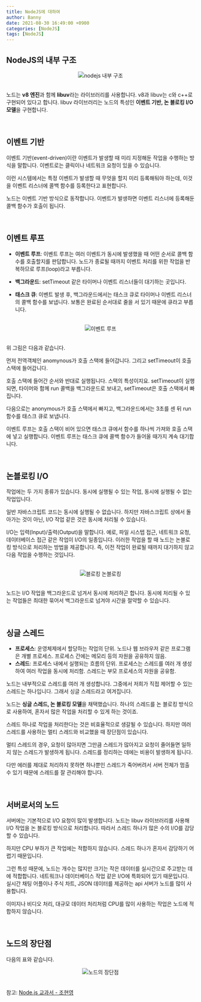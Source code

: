 ```yaml
---
title: NodeJS에 대하여
author: Banny
date: 2021-08-30 16:49:00 +0900
categories: [NodeJS]
tags: [NodeJS]
---
```


## NodeJS의 내부 구조

<center>
<img alt="nodejs 내부 구조" src="https://user-images.githubusercontent.com/62047302/131296050-aefd2250-3583-433a-a7c3-b09e181de4d9.png">
</center>

<br>

노드는 <strong>v8 엔진</strong>과 함께 <strong>libuv</strong>라는 라이브러리를 사용합니다. v8과 libuv는 c와 c++로 구현되어 있다고 합니다.
libuv 라이브러리는 노드의 특성인 <strong>이벤트 기반, 논 블로킹 I/O 모델</strong>을 구현합니다.

<br>

## 이벤트 기반

이벤트 기반(event-driven)이란 이벤트가 발생할 때 미리 지정해둔 작업을 수행하는 방식을 말합니다.
이벤트로는 클릭이나 네트워크 요청이 있을 수 있습니다.

이런 시스템에서는 특정 이벤트가 발생할 때 무엇을 할지 미리 등록해둬야 하는데, 이것을 이벤트 리스너에 콜백 함수를 등록한다고 표현합니다.

노드는 이벤트 기반 방식으로 동작합니다. 이벤트가 발생하면 이벤트 리스너에 등록해둔 콜백 함수가 호출이 됩니다.

<br>

## 이벤트 루프

- <strong>이벤트 루프</strong>: 이벤트 루프는 여러 이벤트가 동시에 발생했을 때 어떤 순서로 콜백 함수를 호출할지를 판답합니다. 노드가 종료될 때까지 이벤트 처리를 위한 작업을 반복하므로 루프(loop)라고 부릅니다.

- <strong>백그라운드</strong>: setTimeout 같은 타이머나 이벤트 리스너들이 대기하는 곳입니다.

- <strong>태스크 큐</strong>: 이벤트 발생 후, 백그라운드에서는 태스크 큐로 타이머나 이벤트 리스너의 콜백 함수를 보냅니다. 보통은 완료된 순서대로 줄을 서 있기 때문에 큐라고 부릅니다.

<br>

<center>
<img alt="이벤트 루프" src="https://user-images.githubusercontent.com/62047302/131297840-20c8561c-75c3-4333-9010-538a727f7f2d.jpeg">
</center>

<br>

위 그림은 다음과 같습니다.

먼저 전역객체인 anomynous가 호출 스택에 들어갑니다. 그리고 setTimeout이 호출 스택에 들어갑니다.

호출 스택에 들어간 순서와 반대로 실행됩니다. 스택의 특성이지요.
setTimeout이 실행되면, 타이머와 함께 run 콜백을 백그라운드로 보내고, setTimeout은 호출 스택에서 빠집니다.

다음으로는 anonymous가 호출 스택에서 빠지고, 백그라운드에서는 3초를 센 뒤 run 함수를 태스크 큐로 보냅니다.

이벤트 루프는 호출 스택이 비어 있으면 태스크 큐에서 함수를 하나씩 가져와 호출 스택에 넣고 실행합니다.
이벤트 루프는 태스크 큐에 콜백 함수가 들어올 때가지 계속 대기합니다.

<br>

## 논블로킹 I/O

작업에는 두 가지 종류가 있습니다.
동시에 실행될 수 있는 작업, 동시에 실행될 수 없는 작업입니다.

일반 자바스크립트 코드는 동시에 실행될 수 없습니다. 하지만 자바스크립트 상에서 돌아가는 것이 아닌, I/O 작업 같은 것은 동시에 처리될 수 있습니다.

I/O는 입력(Input)/출력(Output)을 말합니다.
예로, 파일 시스텝 접근, 네트워크 요청, 데이터베이스 접근 같은 작업이 I/O의 일종입니다.
이러한 작업을 할 때 노드는 논블로킹 방식으로 처리하는 방법을 제공합니다.
즉, 이전 작업이 완료될 때까지 대기하지 않고 다음 작업을 수행하는 것입니다.

<br>

<center>
<img alt="블로킹 논블로킹" src="https://user-images.githubusercontent.com/62047302/131299136-88e7258b-f866-4348-a4fa-ac8ff972eb06.jpeg">
</center>

<br>

노드는 I/O 작업을 백그라운드로 넘겨서 동시에 처리하곤 합니다. 동시에 처리될 수 있는 작업들은 최대한 묶어서 백그라운드로 넘겨야 시간을 절약할 수 있습니다.

<br>

## 싱글 스레드

- <strong>프로세스</strong>: 운영체제에서 할당하는 작업의 단위. 노드나 웹 브라우저 같은 프로그램은 개별 프로세스. 프로세스 간에는 메모리 등의 자원을 공유하지 않음.
- <strong>스레드</strong>: 프로세스 내에서 실행되는 흐름의 단위. 프로세스는 스레드를 여러 개 생성하여 여러 작업을 동시에 처리함. 스레드는 부모 프로세스의 자원을 공유함.

노드는 내부적으로 스레드를 여러 개 생성합니다. 그중에서 저희가 직접 제어할 수 있는 스레드는 하나입니다. 그래서 싱글 스레드라고 여겨집니다.

노드는 <strong>싱글 스레드, 논 블로킹 모델</strong>을 채택했습니다. 하나의 스레드를 논 블로킹 방식으로 사용하여, 혼자서 많은 작업을 처리할 수 있게 하는 것이죠.

스레드 하나로 작업을 처리한다는 것은 비효율적으로 생갈될 수 있습니다.
하지만 여러 스레드를 사용하는 멀티 스레드와 비교했을 때 장단점이 있습니다.

멀티 스레드의 경우, 요청이 많아지면 그만큼 스레드가 많아지고 요청이 줄어들면 일하지 않는 스레드가 발생하게 됩니다. 스레드를 정리하는 데에는 비용이 발생하게 됩니다.

다만 에러를 제대로 처리하지 못하면 하나뿐인 스레드가 죽어버려서 서버 전체가 멈출 수 있기 때문에 스레드를 잘 관리해야 합니다.

<br>

## 서버로서의 노드

서버에는 기본적으로 I/O 요청이 많이 발생합니다. 노드는 libuv 라이브러리를 사용해 I/O 작업을 논 블로킹 방식으로 처리합니다.
따라서 스레드 하나가 많은 수의 I/O를 감당할 수 있습니다.

하지만 CPU 부하가 큰 작업에는 적합하지 않습니다. 스레드 하나가 혼자서 감당하기 어렵기 때문입니다.

그런 특성 때문에, 노드는 개수는 많지만 크기는 작은 데이터를 실시간으로 주고받는 데에 적합합니다.
네트워크나 데이터베이스 작업 같은 I/O에 특화되어 있기 때문입니다. 실시간 채팅 어플이나 주식 차트, JSON 데이터를 제공하는 api 서버가 노드를 많이 사용합니다.

이미지나 비디오 처리, 대규모 데이터 처리처럼 CPU를 많이 사용하는 작업은 노드에 적합하지 않습니다.

<br>

## 노드의 장단점

다음의 표와 같습니다.

<center>
<img alt="노드의 장단점" src="https://user-images.githubusercontent.com/62047302/131301848-92c74edb-83ee-443d-8869-04e11c1a607f.png">
</center>

<br>
<br>
참고: <a href="http://www.yes24.com/Product/Goods/62597864">Node.js 교과서 - 조현영</a>
